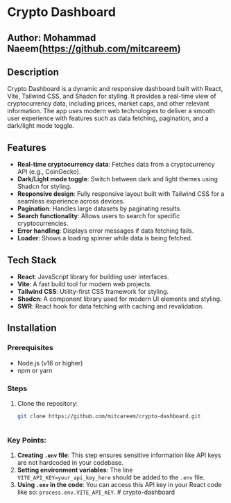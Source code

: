 # Crypto Dashboard

## Author: Mohammad Naeem(https://github.com/mitcareem)

## Description
Crypto Dashboard is a dynamic and responsive dashboard built with React, Vite, Tailwind CSS, and Shadcn for styling. It provides a real-time view of cryptocurrency data, including prices, market caps, and other relevant information. The app uses modern web technologies to deliver a smooth user experience with features such as data fetching, pagination, and a dark/light mode toggle.

## Features
- **Real-time cryptocurrency data**: Fetches data from a cryptocurrency API (e.g., CoinGecko).
- **Dark/Light mode toggle**: Switch between dark and light themes using Shadcn for styling.
- **Responsive design**: Fully responsive layout built with Tailwind CSS for a seamless experience across devices.
- **Pagination**: Handles large datasets by paginating results.
- **Search functionality**: Allows users to search for specific cryptocurrencies.
- **Error handling**: Displays error messages if data fetching fails.
- **Loader**: Shows a loading spinner while data is being fetched.

## Tech Stack
- **React**: JavaScript library for building user interfaces.
- **Vite**: A fast build tool for modern web projects.
- **Tailwind CSS**: Utility-first CSS framework for styling.
- **Shadcn**: A component library used for modern UI elements and styling.
- **SWR**: React hook for data fetching with caching and revalidation.

## Installation

### Prerequisites
- Node.js (v16 or higher)
- npm or yarn

### Steps
1. Clone the repository:
   ```bash
   git clone https://github.com/mitcareem/crypto-dashboard.git



### Key Points:
1. **Creating `.env` file**: This step ensures sensitive information like API keys are not hardcoded in your codebase.
2. **Setting environment variables**: The line `VITE_API_KEY=your_api_key_here` should be added to the `.env` file.
3. **Using `.env` in the code**: You can access this API key in your React code like so: `process.env.VITE_API_KEY`.
#   c r y p t o - d a s h b o a r d  
 